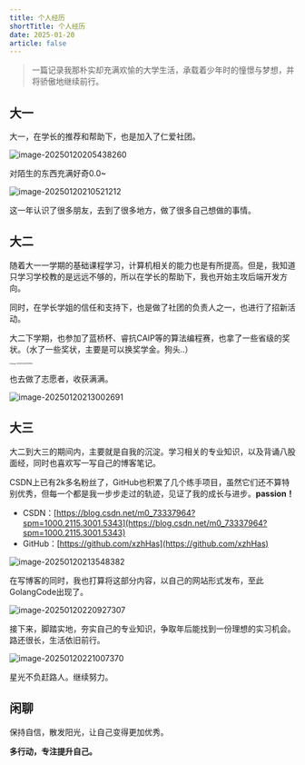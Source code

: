 ```yaml
---
title: 个人经历
shortTitle: 个人经历
date: 2025-01-20
article: false
---
```


> 一篇记录我那朴实却充满欢愉的大学生活，承载着少年时的憧憬与梦想，并将骄傲地继续前行。

## 大一

大一，在学长的推荐和帮助下，也是加入了仁爱社团。

<div align='left'>
<img src="https://cdn.golangcode.cn/images/202501202055554.png" alt="image-20250120205438260" />
</div>


对陌生的东西充满好奇0.0~

<div align='left'>
<img src="https://cdn.golangcode.cn/images/202501202105656.png" alt="image-20250120210521212" />
</div>


这一年认识了很多朋友，去到了很多地方，做了很多自己想做的事情。

## 大二

随着大一一学期的基础课程学习，计算机相关的能力也是有所提高。但是，我知道只学习学校教的是远远不够的，所以在学长的帮助下，我也开始主攻后端开发方向。

同时，在学长学姐的信任和支持下，也是做了社团的负责人之一，也进行了招新活动。

大二下学期，也参加了蓝桥杯、睿抗CAIP等的算法编程赛，也拿了一些省级的奖状。（水了一些奖状，主要是可以换奖学金。狗头..）

<div align='left'>
<img src="https://cdn.golangcode.cn/images/202501202207520.png" alt="image-20250120220709516" style="zoom:20%;" />
</div>


也去做了志愿者，收获满满。

<div align='left'>
<img src="https://cdn.golangcode.cn/images/202501202130054.png" alt="image-20250120213002691"  />
</div>


## 大三

大二到大三的期间内，主要就是自我的沉淀。学习相关的专业知识，以及背诵八股面经，同时也喜欢写一写自己的博客笔记。

CSDN上已有2k多名粉丝了，GitHub也积累了几个练手项目，虽然它们还不算特别优秀，但每一个都是我一步步走过的轨迹，见证了我的成长与进步。**passion！**

- CSDN：[https://blog.csdn.net/m0_73337964?spm=1000.2115.3001.5343](https://blog.csdn.net/m0_73337964?spm=1000.2115.3001.5343)
- GitHub：[https://github.com/xzhHas](https://github.com/xzhHas)

<div align='left'>
<img src="https://cdn.golangcode.cn/images/202501202136890.png" alt="image-20250120213548382"  />
</div>




在写博客的同时，我也打算将这部分内容，以自己的网站形式发布，至此GolangCode出现了。

<img src="https://cdn.golangcode.cn/images/202501202209031.png" alt="image-20250120220927307"  />

接下来，脚踏实地，夯实自己的专业知识，争取年后能找到一份理想的实习机会。路还很长，生活依旧前行。

<img src="https://cdn.golangcode.cn/images/202501202210478.png" alt="image-20250120221007370"  />

星光不负赶路人。继续努力。



## 闲聊

保持自信，散发阳光，让自己变得更加优秀。

**多行动，专注提升自己。**
